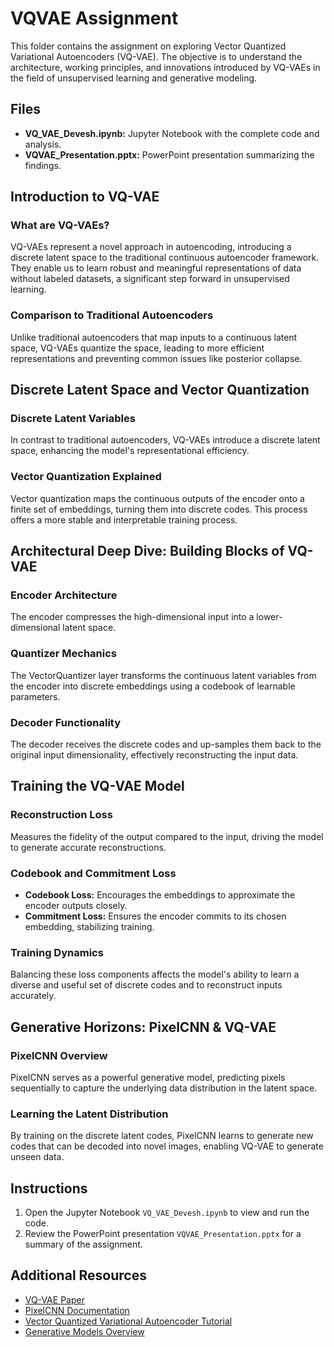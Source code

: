 # VQVAE Assignment

This folder contains the assignment on exploring Vector Quantized Variational Autoencoders (VQ-VAE). The objective is to understand the architecture, working principles, and innovations introduced by VQ-VAEs in the field of unsupervised learning and generative modeling.

## Files

- **VQ_VAE_Devesh.ipynb:** Jupyter Notebook with the complete code and analysis.
- **VQVAE_Presentation.pptx:** PowerPoint presentation summarizing the findings.

## Introduction to VQ-VAE

### What are VQ-VAEs?

VQ-VAEs represent a novel approach in autoencoding, introducing a discrete latent space to the traditional continuous autoencoder framework. They enable us to learn robust and meaningful representations of data without labeled datasets, a significant step forward in unsupervised learning.

### Comparison to Traditional Autoencoders

Unlike traditional autoencoders that map inputs to a continuous latent space, VQ-VAEs quantize the space, leading to more efficient representations and preventing common issues like posterior collapse.

## Discrete Latent Space and Vector Quantization

### Discrete Latent Variables

In contrast to traditional autoencoders, VQ-VAEs introduce a discrete latent space, enhancing the model's representational efficiency.

### Vector Quantization Explained

Vector quantization maps the continuous outputs of the encoder onto a finite set of embeddings, turning them into discrete codes. This process offers a more stable and interpretable training process.

## Architectural Deep Dive: Building Blocks of VQ-VAE

### Encoder Architecture

The encoder compresses the high-dimensional input into a lower-dimensional latent space.

### Quantizer Mechanics

The VectorQuantizer layer transforms the continuous latent variables from the encoder into discrete embeddings using a codebook of learnable parameters.

### Decoder Functionality

The decoder receives the discrete codes and up-samples them back to the original input dimensionality, effectively reconstructing the input data.

## Training the VQ-VAE Model

### Reconstruction Loss

Measures the fidelity of the output compared to the input, driving the model to generate accurate reconstructions.

### Codebook and Commitment Loss

- **Codebook Loss:** Encourages the embeddings to approximate the encoder outputs closely.
- **Commitment Loss:** Ensures the encoder commits to its chosen embedding, stabilizing training.

### Training Dynamics

Balancing these loss components affects the model's ability to learn a diverse and useful set of discrete codes and to reconstruct inputs accurately.

## Generative Horizons: PixelCNN & VQ-VAE

### PixelCNN Overview

PixelCNN serves as a powerful generative model, predicting pixels sequentially to capture the underlying data distribution in the latent space.

### Learning the Latent Distribution

By training on the discrete latent codes, PixelCNN learns to generate new codes that can be decoded into novel images, enabling VQ-VAE to generate unseen data.

## Instructions

1. Open the Jupyter Notebook `VQ_VAE_Devesh.ipynb` to view and run the code.
2. Review the PowerPoint presentation `VQVAE_Presentation.pptx` for a summary of the assignment.

## Additional Resources

- [VQ-VAE Paper](https://arxiv.org/abs/1711.00937)
- [PixelCNN Documentation](https://arxiv.org/abs/1606.05328)
- [Vector Quantized Variational Autoencoder Tutorial](https://towardsdatascience.com/understanding-vector-quantized-variational-autoencoders-e5b9f6c2e1ab)
- [Generative Models Overview](https://arxiv.org/abs/1906.02691)

